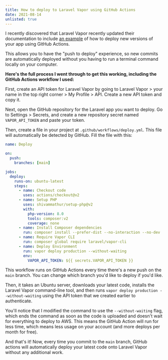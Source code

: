 ```yaml
---
title: How to deploy to Laravel Vapor using GitHub Actions
date: 2021-08-14
unlisted: true
---
```


I recently discovered that Laravel Vapor recently updated their documentation to include [an example](https://docs.vapor.build/1.0/projects/deployments.html#deploying-from-ci) of how to deploy new versions of your app using GitHub Actions.

This allows you to have the "push to deploy" experience, so new commits are automatically deployed without you having to run a terminal command locally on your computer.

**Here's the full process I went through to get this working, including the GitHub Actions workflow I used:**

First, create an API token for Laravel Vapor by going to Laravel Vapor > your name in the top right corner > My Profile > API. Create a new API token and copy it.

Next, open the GitHub repository for the Laravel app you want to deploy. Go to Settings > Secrets, and create a new repository secret named `VAPOR_API_TOKEN` and paste your token.

Then, create a file in your project at `.github/workflows/deploy.yml`. This file will automatically be detected by GitHub. Fill the file with this:

```yaml
name: Deploy

on:
  push:
    branches: [main]

jobs:
  deploy:
    runs-on: ubuntu-latest
    steps:
      - name: Checkout code
        uses: actions/checkout@v2
      - name: Setup PHP
        uses: shivammathur/setup-php@v2
        with:
          php-version: 8.0
          tools: composer:v2
          coverage: none
      - name: Install Composer dependencies
        run: composer install --prefer-dist --no-interaction --no-dev
      - name: Require Vapor CLI
        run: composer global require laravel/vapor-cli
      - name: Deploy Environment
        run: vapor deploy production --without-waiting
        env:
          VAPOR_API_TOKEN: ${{ secrets.VAPOR_API_TOKEN }}
```

This workflow runs on GitHub Actions every time there's a new push on the `main` branch. You can change which branch you'd like to deploy if you'd like.

Then, it takes an Ubuntu server, downloads your latest code, installs the Laravel Vapor command-line tool, and then runs `vapor deploy production --without-waiting` using the API token that we created earlier to authenticate.

You'll notice that I modified the command to use the `--without-waiting` flag, which ends the command as soon as the code is uploaded and doesn't wait for everything to deploy to AWS. This means the GitHub Action will run for less time, which means less usage on your account (and more deploys per month for free).

And that's it! Now, every time you commit to the `main` branch, GitHub actions will automatically deploy your latest code onto Laravel Vapor without any additional work.
